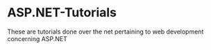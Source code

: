 # ASP.NET-Tutorials
These are tutorials done over the net pertaining to web development concerning ASP.NET
